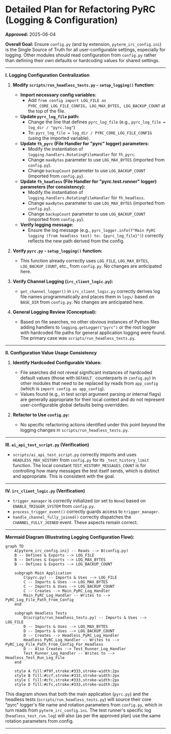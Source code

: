 # Detailed Plan for Refactoring PyRC (Logging & Configuration)

**Approved:** 2025-06-04

**Overall Goal:** Ensure `config.py` (and by extension, `pyterm_irc_config.ini`) is the Single Source of Truth for all user-configurable settings, especially for logging. Other modules should read configuration from `config.py` rather than defining their own defaults or hardcoding values for shared settings.

---

**I. Logging Configuration Centralization**

1.  **Modify `scripts/run_headless_tests.py` - `setup_logging()` function:**

    - **Import necessary config variables:**
      - Add `from config import LOG_FILE as PYRC_CORE_LOG_FILE_CONFIG, LOG_MAX_BYTES, LOG_BACKUP_COUNT` at the top of the file.
    - **Update `pyrc_log_file` path:**
      - Change the line that defines `pyrc_log_file` (e.g., `pyrc_log_file = log_dir / "pyrc.log"`)
      - To: `pyrc_log_file = log_dir / PYRC_CORE_LOG_FILE_CONFIG` (using the imported variable).
    - **Update `fh_pyrc` (File Handler for "pyrc" logger) parameters:**
      - Modify the instantiation of `logging.handlers.RotatingFileHandler` for `fh_pyrc`.
      - Change `maxBytes` parameter to use `LOG_MAX_BYTES` (imported from `config.py`).
      - Change `backupCount` parameter to use `LOG_BACKUP_COUNT` (imported from `config.py`).
    - **Update `fh_headless` (File Handler for "pyrc.test.runner" logger) parameters (for consistency):**
      - Modify the instantiation of `logging.handlers.RotatingFileHandler` for `fh_headless`.
      - Change `maxBytes` parameter to use `LOG_MAX_BYTES` (imported from `config.py`).
      - Change `backupCount` parameter to use `LOG_BACKUP_COUNT` (imported from `config.py`).
    - **Verify logging message:**
      - Ensure the log message (e.g., `pyrc_logger.info(f"Main PyRC logging (from headless test) to: {pyrc_log_file}")`) correctly reflects the new path derived from the config.

2.  **Verify `pyrc.py` - `setup_logging()` function:**

    - This function already correctly uses `LOG_FILE`, `LOG_MAX_BYTES`, `LOG_BACKUP_COUNT`, etc., from `config.py`. No changes are anticipated here.

3.  **Verify Channel Logging (`irc_client_logic.py`):**

    - `get_channel_logger()` in `irc_client_logic.py` correctly derives log file names programmatically and places them in `logs/` based on `BASE_DIR` from `config.py`. No changes are anticipated here.

4.  **General Logging Review (Conceptual):**
    - Based on file searches, no other obvious instances of Python files adding handlers to `logging.getLogger("pyrc")` or the root logger with hardcoded file paths for general application logging were found. The primary case was `scripts/run_headless_tests.py`.

---

**II. Configuration Value Usage Consistency**

1.  **Identify Hardcoded Configurable Values:**

    - File searches did not reveal significant instances of hardcoded default values (those with `DEFAULT_` counterparts in `config.py`) in other modules that need to be replaced by reads from `app_config` (which is `import config as app_config`).
    - Values found (e.g., in test script argument parsing or internal flags) are generally appropriate for their local context and do not represent user-configurable global defaults being overridden.

2.  **Refactor to Use `config.py`:**
    - No specific refactoring actions identified under this point beyond the logging changes in `scripts/run_headless_tests.py`.

---

**III. `ai_api_test_script.py` (Verification)**

- `scripts/ai_api_test_script.py` correctly imports and uses `HEADLESS_MAX_HISTORY` from `config.py` for its `_test_history_limit` function. The local constant `TEST_HISTORY_MESSAGES_COUNT` is for controlling how many messages the test itself sends, which is distinct and appropriate. This is consistent with the goal.

---

**IV. `irc_client_logic.py` (Verification)**

- `trigger_manager` is correctly initialized (or set to `None`) based on `ENABLE_TRIGGER_SYSTEM` from `config.py`.
- `process_trigger_event()` correctly guards access to `trigger_manager`.
- `handle_channel_fully_joined()` correctly dispatches the `CHANNEL_FULLY_JOINED` event.
  These aspects remain correct.

---

**Mermaid Diagram (Illustrating Logging Configuration Flow):**

```mermaid
graph TD
    A[pyterm_irc_config.ini] -- Reads --> B(config.py)
    B -- Defines & Exports --> LOG_FILE
    B -- Defines & Exports --> LOG_MAX_BYTES
    B -- Defines & Exports --> LOG_BACKUP_COUNT

    subgraph Main Application
        C(pyrc.py) -- Imports & Uses --> LOG_FILE
        C -- Imports & Uses --> LOG_MAX_BYTES
        C -- Imports & Uses --> LOG_BACKUP_COUNT
        C -- Creates --> Main_PyRC_Log_Handler
        Main_PyRC_Log_Handler -- Writes to --> PyRC_Log_File_Path_From_Config
    end

    subgraph Headless Tests
        D(scripts/run_headless_tests.py) -- Imports & Uses --> LOG_FILE
        D -- Imports & Uses --> LOG_MAX_BYTES
        D -- Imports & Uses --> LOG_BACKUP_COUNT
        D -- Creates --> Headless_PyRC_Log_Handler
        Headless_PyRC_Log_Handler -- Writes to --> PyRC_Log_File_Path_From_Config_For_Headless
        D -- Also Creates --> Test_Runner_Log_Handler
        Test_Runner_Log_Handler -- Writes to --> Headless_Test_Run_Log_File
    end

    style A fill:#f9f,stroke:#333,stroke-width:2px
    style B fill:#ccf,stroke:#333,stroke-width:2px
    style C fill:#cfc,stroke:#333,stroke-width:2px
    style D fill:#cfc,stroke:#333,stroke-width:2px
```

This diagram shows that both the main application (`pyrc.py`) and the headless tests (`scripts/run_headless_tests.py`) will source their core "pyrc" logger's file name and rotation parameters from `config.py`, which in turn reads from `pyterm_irc_config.ini`. The test runner's specific log (`headless_test_run.log`) will also (as per the approved plan) use the same rotation parameters from config.

---

